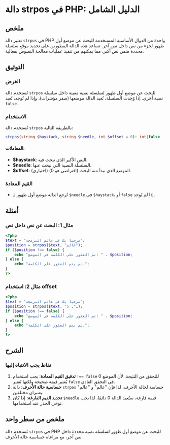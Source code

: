 <!--
Meta Description: # دالة strpos في PHP: الدليل الشامل ## ملخص تعتبر دالة `strpos` في PHP واحدة من الدوال الأساسية المستخدمة للبحث عن موضع أول ظهور لجزء من نص داخل نص آخ...
Meta Keywords: strpos, php, false, دالة, position
-->

# دالة strpos في PHP: الدليل الشامل

## ملخص
تعتبر دالة `strpos` في PHP واحدة من الدوال الأساسية المستخدمة للبحث عن موضع أول ظهور لجزء من نص داخل نص آخر. تساعد هذه الدالة المطورين على تحديد موقع سلسلة محددة ضمن نص أكبر، مما يمكنهم من تنفيذ عمليات معالجة النصوص بفعالية.

## التوثيق
### الغرض
تُستخدم دالة `strpos` للبحث عن موضع أول ظهور لسلسلة نصية معينة داخل سلسلة نصية أخرى. إذا وُجدت السلسلة، تُعيد الدالة موضعها (صفر مؤشرات)، وإذا لم تُوجد، تُعيد `false`.

### الاستخدام
تُستخدم دالة `strpos` بالطريقة التالية:

```php
strpos(string $haystack, string $needle, int $offset = 0): int|false
```

#### المعاملات:
- **$haystack**: النص الأكبر الذي نبحث فيه.
- **$needle**: السلسلة النصية التي نبحث عنها.
- **$offset**: (اختياري) الموضع الذي نبدأ منه البحث (افتراضي هو 0).

### القيم المعادة
- تُرجع الدالة موضع أول ظهور لـ `$needle` في `$haystack`، أو `false` إذا لم تُوجد.

## أمثلة
### مثال 1: البحث عن نص داخل نص
```php
<?php
$text = "مرحبا بك في عالم البرمجة";
$position = strpos($text, "عالم");
if ($position !== false) {
    echo "تم العثور على الكلمة في الموضع: " . $position;
} else {
    echo "لم يتم العثور على الكلمة.";
}
?>
```

### مثال 2: استخدام offset
```php
<?php
$text = "مرحبا بك في عالم البرمجة";
$position = strpos($text, "ب", 5);
if ($position !== false) {
    echo "تم العثور على الكلمة في الموضع: " . $position;
} else {
    echo "لم يتم العثور على الكلمة.";
}
?>
```

## الشرح
### نقاط يجب الانتباه إليها
1. **تدقيق القيم المعادة**: يجب استخدام `!== false` للتحقق من النتيجة، لأن الموضع 0 يُعتبر قيمة صحيحة ولكنها تُعتبر `false` في التحقق العادي.
2. **حساسية حالة الأحرف**: دالة `strpos` حساسة لحالة الأحرف، لذا فإن "عالم" و "عالم" يعتبران مختلفين.
3. **تحديد القيم الفارغة**: إذا كان `$needle` قيمة فارغة، ستُعيد الدالة 0 دائمًا، لذا يجب توخي الحذر عند استخدامها.

## ملخص من سطر واحد
تُستخدم دالة `strpos` في PHP للبحث عن موضع أول ظهور لسلسلة نصية محددة داخل نص آخر، مع مراعاة حساسية حالة الأحرف.